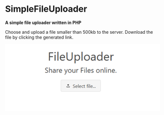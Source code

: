 # SimpleFileUploader

**A simple file uploader written in PHP**

Choose and upload a file smaller than 500kb to the server. Download the file by clicking the generated link.

![Screenshot of the file uploader](/screenshot1.png)


